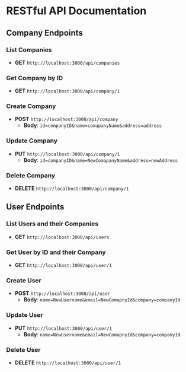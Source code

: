 # RESTful API Documentation

## Company Endpoints

### List Companies

- **GET** `http://localhost:3000/api/companies`

### Get Company by ID

- **GET** `http://localhost:3000/api/company/1`

### Create Company

- **POST** `http://localhost:3000/api/company`
  - **Body**: `id=companyID&name=comapanyName&address=address`

### Update Company

- **PUT** `http://localhost:3000/api/company/1`
  - **Body**: `id=companyID&name=NewComapanyName&address=newAddress`

### Delete Company

- **DELETE** `http://localhost:3000/api/company/1`

## User Endpoints

### List Users and their Companies

- **GET** `http://localhost:3000/api/users`

### Get User by ID and their Company

- **GET** `http://localhost:3000/api/user/1`

### Create User

- **POST** `http://localhost:3000/api/user`
  - **Body**: `name=NewUsername&email=NewComapnyId&company=companyId`

### Update User

- **PUT** `http://localhost:3000/api/user/1`
  - **Body**: `name=NewUsername&email=NewComapnyId&company=companyId`

### Delete User

- **DELETE** `http://localhost:3000/api/user/1`
